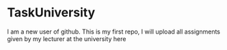 # TaskUniversity
I am a new user of github. This is my first repo, I will upload all assignments given by my lecturer at the university here
